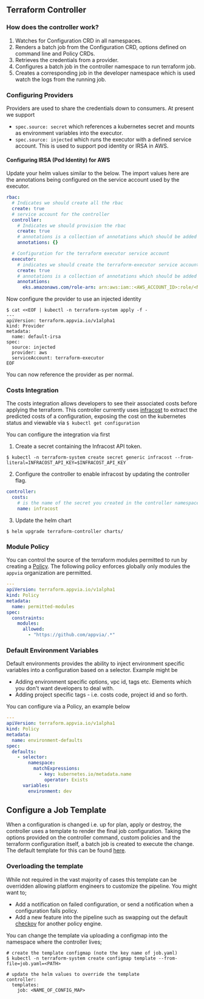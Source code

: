## Terraform Controller

### How does the controller work?

1. Watches for Configuration CRD in all namespaces.
2. Renders a batch job from the Configuration CRD, options defined on command line and Policy CRDs.
3. Retrieves the credentials from a provider.
4. Configures a batch job in the controller namespace to run terraform job.
5. Creates a corresponding job in the developer namespace which is used watch the logs from the running job.

### Configuring Providers

Providers are used to share the credentials down to consumers. At present we support

* `spec.source: secret` which references a kubernetes secret and mounts as environment variables into the executor.
* `spec.source: injected` which runs the executor with a defined service account. This is used to support pod identity or IRSA in AWS.

#### Configuring IRSA (Pod Identity) for AWS

Update your helm values similar to the below. The import values here are the annotations being configured on the service account used by the executor.

```YAML
rbac:
  # Indicates we should create all the rbac
  create: true
  # service account for the controller
  controller:
    # Indicates we should provision the rbac
    create: true
    # annotations is a collection of annotations which should be added
    annotations: {}

  # Configuration for the terraform executor service account
  executor:
    # indicates we should create the terraform-executor service account
    create: true
    # annotations is a collection of annotations which should be added
    annotations:
      eks.amazonaws.com/role-arn: arn:aws:iam::<AWS_ACCOUNT_ID>:role/<NAME_OF_ROLE>
```

Now configure the provider to use an injected identity

```
$ cat <<EOF | kubectl -n terraform-system apply -f -
---
apiVersion: terraform.appvia.io/v1alpha1
kind: Provider
metadata:
  name: default-irsa
spec:
  source: injected
  provider: aws
  serviceAccount: terraform-executor
EOF
```

You can now reference the provider as per normal.

### Costs Integration

The costs integration allows developers to see their associated costs before applying the terraform. This controller currently uses [infracost](https://infracost.io) to extract the predicted costs of a configuration, exposing the cost on the kubernetes status and viewable via `$ kubectl get configuration`

You can configure the integration via first

1. Create a secret containing the Infracost API token.

`$ kubectl -n terraform-system create secret generic infracost --from-literal=INFRACOST_API_KEY=$INFRACOST_API_KEY`

2. Configure the controller to enable infracost by updating the controller flag.
```YAML
controller:
  costs:
    # is the name of the secret you created in the controller namespace above
    name: infracost
```

3. Update the helm chart

`$ helm upgrade terraform-controller charts/`

### Module Policy

You can control the source of the terraform modules permitted to run by creating a [Policy](charts/crds/terraform.appvia.io_policies.yaml). The following policy enforces globally only modules the `appvia` organization are permitted.

```YAML
---
apiVersion: terraform.appvia.io/v1alpha1
kind: Policy
metadata:
  name: permitted-modules
spec:
  constraints:
    modules:
      allowed:
        - "https://github.com/appvia/.*"
```

### Default Environment Variables

Default environments provides the ability to inject environment specific variables into a configuration based on a selector. Example might be

* Adding environment specific options, vpc id, tags etc. Elements which you don't want developers to deal with.
* Adding project specific tags - i.e. costs code, project id and so forth.

You can configure via a Policy, an example below

```YAML
---
apiVersion: terraform.appvia.io/v1alpha1
kind: Policy
metadata:
  name: environment-defaults
spec:
  defaults:
    - selector:
        namespace:
          matchExpressions:
            - key: kubernetes.io/metadata.name
              operator: Exists
      variables:
        environment: dev
```

## Configure a Job Template

When a configuration is changed i.e. up for plan, apply or destroy, the controller uses a template to render the final job configuration. Taking the options provided on the controller command, custom policies and the terraform configuration itself, a batch job is created to execute the change. The default template for this can be found [here](https://github.com/appvia/terraform-controller/blob/master/pkg/assets/job.yaml.tpl).

### Overloading the template

While not required in the vast majority of cases this template can be overridden allowing platform engineers to customize the pipeline. You might want to;

* Add a notification on failed configuration, or send a notification when a configuration fails policy.
* Add a new feature into the pipeline such as swapping out the default [checkov](https://www.checkov.io) for another policy engine.

You can change the template via uploading a configmap into the namespace where the controller lives;

```shell
# create the template configmap (note the key name of job.yaml)
$ kubectl -n terraform-system create configmap template --from-file=job.yaml=<PATH>

# update the helm values to override the template
controller:
  templates:
    job: <NAME_OF_CONFIG_MAP>
```
